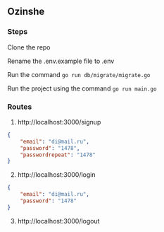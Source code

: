 ## Ozinshe

### Steps 

Clone the repo

Rename the .env.example file to .env

Run the command `go run db/migrate/migrate.go` 

Run the project using the command `go run main.go`

### Routes
1. http://localhost:3000/signup
```json
{
    "email": "di@mail.ru",
    "password": "1478",
    "passwordrepeat": "1478"
}
```
2. http://localhost:3000/login
```json
{
    "email": "di@mail.ru",
    "password": "1478"
}
```
3. http://localhost:3000/logout


